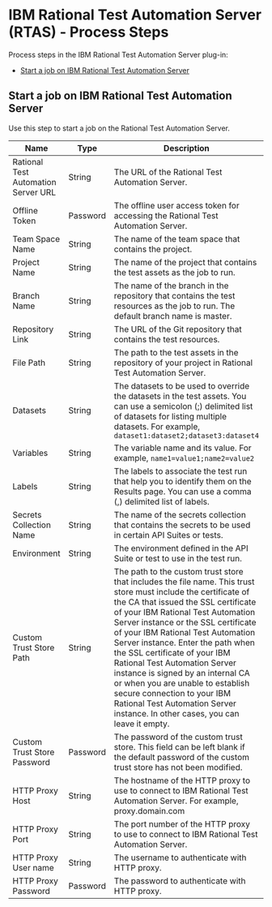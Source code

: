 
# IBM Rational Test Automation Server (RTAS) - Process Steps

Process steps in the IBM Rational Test Automation Server plug-in:

* [Start a job on IBM Rational Test Automation Server](#start_job)


## Start a job on IBM Rational Test Automation Server

Use this step to start a job on the Rational Test Automation Server.


| Name | Type | Description                                                                                                          | Required |
| ---- | ---- | -------------------------------------------------------------------------------------------------------------------- | -------- |
| Rational Test Automation Server URL | String | The URL of the Rational Test Automation Server. | Yes |
| Offline Token | Password | The offline user access token for accessing the Rational Test Automation Server. | Yes |
| Team Space Name | String | The name of the team space that contains the project. | Yes |
| Project Name | String | The name of the project that contains the test assets as the job to run. | Yes |
| Branch Name | String | The name of the branch in the repository that contains the test resources as the job to run. The default branch name is master. | No |
| Repository Link | String | The URL of the Git repository that contains the test resources. | No |
| File Path | String | The path to the test assets in the repository of your project in Rational Test Automation Server. | Yes |
| Datasets | String | The datasets to be used to override the datasets in the test assets. You can use a semicolon (;) delimited list of datasets for listing multiple datasets. For example, `dataset1:dataset2;dataset3:dataset4` | No |
| Variables | String | The variable name and its value. For example, `name1=value1;name2=value2` | No |
| Labels | String | The labels to associate the test run that help you to identify them on the Results page. You can use a comma (,) delimited list of labels. | No |
| Secrets Collection Name | String | The name of the secrets collection that contains the secrets to be used in certain API Suites or tests. | No |
| Environment | String | The environment defined in the API Suite or test to use in the test run. | No |
| Custom Trust Store Path | String | The path to the custom trust store that includes the file name. This trust store must include the certificate of the CA that issued the SSL certificate of your IBM Rational Test Automation Server instance or the SSL certificate of your IBM Rational Test Automation Server instance. Enter the path when the SSL certificate of your IBM Rational Test Automation Server instance is signed by an internal CA or when you are unable to establish secure connection to your IBM Rational Test Automation Server instance. In other cases, you can leave it empty. | No |
| Custom Trust Store Password | Password | The password of the custom trust store. This field can be left blank if the default password of the custom trust store has not been modified. | No |
| HTTP Proxy Host | String | The hostname of the HTTP proxy to use to connect to IBM Rational Test Automation Server. For example, proxy.domain.com | No |
| HTTP Proxy Port | String | The port number of the HTTP proxy to use to connect to IBM Rational Test Automation Server. | No |
| HTTP Proxy User name | String | The username to authenticate with HTTP proxy. | No |
| HTTP Proxy Password | Password | The password to authenticate with HTTP proxy. | No |


